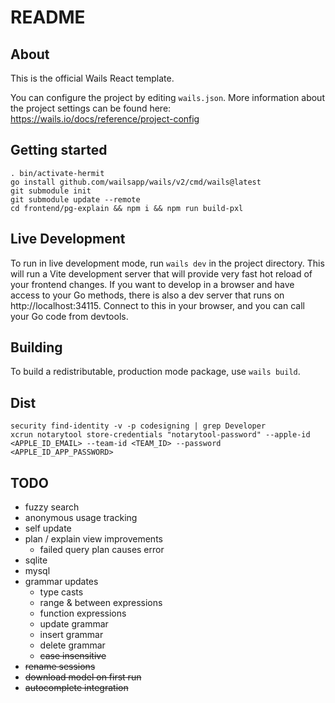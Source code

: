 # README

## About

This is the official Wails React template.

You can configure the project by editing `wails.json`. More information about the project settings can be found
here: https://wails.io/docs/reference/project-config

## Getting started

```
. bin/activate-hermit
go install github.com/wailsapp/wails/v2/cmd/wails@latest
git submodule init
git submodule update --remote
cd frontend/pg-explain && npm i && npm run build-pxl
```

## Live Development

To run in live development mode, run `wails dev` in the project directory. This will run a Vite development
server that will provide very fast hot reload of your frontend changes. If you want to develop in a browser
and have access to your Go methods, there is also a dev server that runs on http://localhost:34115. Connect
to this in your browser, and you can call your Go code from devtools.

## Building

To build a redistributable, production mode package, use `wails build`.

## Dist

```
security find-identity -v -p codesigning | grep Developer
xcrun notarytool store-credentials "notarytool-password" --apple-id <APPLE_ID_EMAIL> --team-id <TEAM_ID> --password <APPLE_ID_APP_PASSWORD>
```

## TODO
- fuzzy search
- anonymous usage tracking
- self update
- plan / explain view improvements
  - failed query plan causes error
- sqlite
- mysql
- grammar updates
  - type casts
  - range & between expressions
  - function expressions
  - update grammar
  - insert grammar
  - delete grammar
  - <s>case insensitive</s>
- <s>rename sessions</s>
- <s>download model on first run</s>
- <s>autocomplete integration</s>